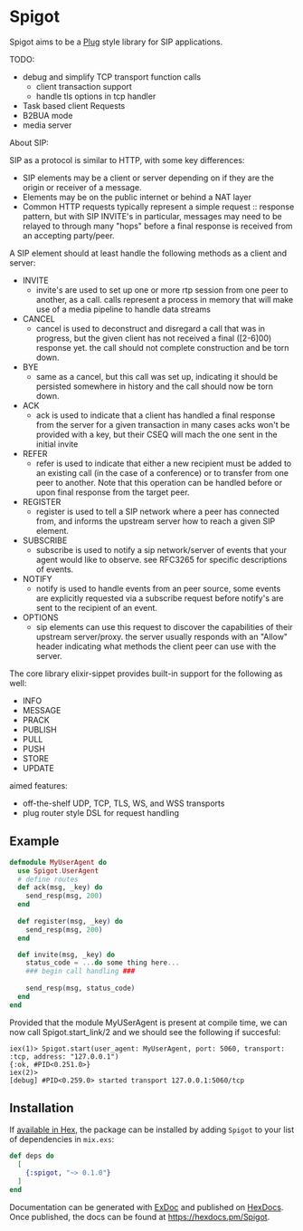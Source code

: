 # Spigot

Spigot aims to be a [Plug](https://github.com/elixir-plug/plug) style library for SIP applications.

TODO: 
  - debug and simplify TCP transport function calls
    - client transaction support
    - handle tls options in tcp handler
  - Task based client Requests
  - B2BUA mode
  - media server

About SIP: 

SIP as a protocol is similar to HTTP, with some key differences: 
  - SIP elements may be a client or server depending on if they are the origin or receiver of a message.
  - Elements may be on the public internet or behind a NAT layer
  - Common HTTP requests typically represent a simple request :: response pattern, 
    but with SIP INVITE's in particular, messages may need to be relayed to through
    many "hops" before a final response is received from an accepting party/peer.


A SIP element should at least handle the following  methods as a client and server:
  - INVITE
    - invite's are used to set up one or more rtp session from one peer to another, as a call.
      calls represent a process in memory that will make use of a media pipeline to handle data streams
  - CANCEL
    - cancel is used to deconstruct and disregard a call that was in progress, but the given
      client has not received a final ([2-6]00) response yet. the call should not complete 
      construction and be torn down.
  - BYE
    - same as a cancel, but this call was set up, indicating it should be persisted somewhere in history
      and the call should now be torn down.
  - ACK
    - ack is used to indicate that a client has handled a final response from the server for a given transaction
      in many cases acks won't be provided with a key, but their CSEQ will mach the one sent in the initial invite
  - REFER
    - refer is used to indicate that either a new recipient must be added to an existing call (in the case of a conference)
      or to transfer from one peer to another. Note that this operation can be handled before or upon final response from
      the target peer.
  - REGISTER
    - register is used to tell a SIP network where a peer has connected from, and informs the upstream server how
      to reach a given SIP element.
  - SUBSCRIBE
    - subscribe is used to notify a sip network/server of events that your agent would like to observe.
      see RFC3265 for specific descriptions of events.
  - NOTIFY
    - notify is used to handle events from an peer source,
      some events are explicitly requested via a subscribe request before notify's are sent to the recipient of an event.
  - OPTIONS
    - sip elements can use this request to discover the capabilities of their upstream server/proxy.
      the server usually responds with an "Allow" header indicating what methods the client peer can use with the server.

The core library elixir-sippet provides built-in support for the following as well:
  - INFO
  - MESSAGE
  - PRACK
  - PUBLISH
  - PULL
  - PUSH
  - STORE
  - UPDATE
    
aimed features:
  - off-the-shelf UDP, TCP, TLS, WS, and WSS transports
  - plug router style DSL for request handling

## Example

```elixir
defmodule MyUserAgent do 
  use Spigot.UserAgent
  # define routes
  def ack(msg, _key) do
    send_resp(msg, 200)
  end
  
  def register(msg, _key) do
    send_resp(msg, 200)
  end

  def invite(msg, _key) do
    status_code = ...do some thing here...
    ### begin call handling ###
    
    send_resp(msg, status_code)
  end
end
```
Provided that the module MyUSerAgent is present at compile time,
we can now call Spigot.start_link/2 and we should see the following if succesful:
```
iex(1)> Spigot.start(user_agent: MyUserAgent, port: 5060, transport: :tcp, address: "127.0.0.1")
{:ok, #PID<0.251.0>}
iex(2)> 
[debug] #PID<0.259.0> started transport 127.0.0.1:5060/tcp
```


## Installation

If [available in Hex](https://hex.pm/docs/publish), the package can be installed
by adding `Spigot` to your list of dependencies in `mix.exs`:

```elixir
def deps do
  [
    {:spigot, "~> 0.1.0"}
  ]
end
```

Documentation can be generated with [ExDoc](https://github.com/elixir-lang/ex_doc)
and published on [HexDocs](https://hexdocs.pm). Once published, the docs can
be found at <https://hexdocs.pm/Spigot>.

